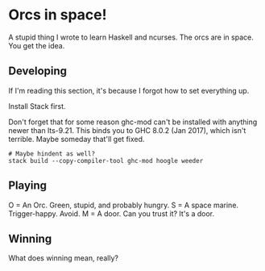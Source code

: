 # Orcs in space!

A stupid thing I wrote to learn Haskell and ncurses. The orcs are in space. You get the idea.

## Developing

If I'm reading this section, it's because I forgot how to set everything up.

Install Stack first.

Don't forget that for some reason ghc-mod can't be installed with anything newer than lts-9.21. This binds you to GHC 8.0.2 (Jan 2017), which isn't terrible. Maybe someday that'll get fixed.

```
# Maybe hindent as well?
stack build --copy-compiler-tool ghc-mod hoogle weeder
```

## Playing

O = An Orc. Green, stupid, and probably hungry.
S = A space marine. Trigger-happy. Avoid.
M = A door. Can you trust it? It's a door.

## Winning

What does winning mean, really?

